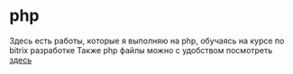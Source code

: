 # php
Здесь есть работы, которые я выполняю на php, обучаясь на курсе по bitrix разработке
Также php файлы можно с удобством посмотреть [здесь](https://replit.com/@aeroserg?tab=repls)
